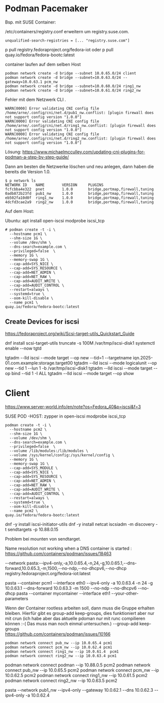 # Podman Pacemaker

Bsp. mit SUSE Container: 

/etc/containers/registry.conf erweitern um registry.suse.com.

`unqualified-search-registries = [... "registry.suse.com"]`


p pull registry.fedoraproject.org/fedora-iot
oder
p pull quay.io/fedora/fedora-bootc:latest

container laufen auf dem selben Host

```
podman network create -d bridge --subnet 10.0.65.0/24 client
podman network create -d bridge --subnet=10.0.63.0/24 --gateway=10.0.63.1 pcm_nw
podman network create -d bridge --subnet=10.0.60.0/24 ring1_nw
podman network create -d bridge --subnet=10.0.61.0/24 ring2_nw
```

Fehler mit dem Netzwerk CLI . 
```
WARN[0000] Error validating CNI config file /home/arne/.config/cni/net.d/pub1_nw.conflist: [plugin firewall does not support config version "1.0.0"] 
WARN[0000] Error validating CNI config file /home/arne/.config/cni/net.d/ring1_nw.conflist: [plugin firewall does not support config version "1.0.0"] 
WARN[0000] Error validating CNI config file /home/arne/.config/cni/net.d/ring2_nw.conflist: [plugin firewall does not support config version "1.0.0"] 
```

Lösung: https://www.michaelmcculley.com/updating-cni-plugins-for-podman-a-step-by-step-guide/

Dann am besten die Netzwerke löschen und neu anlegen, dann haben die bereits die Version 1.0. 

```
$ p network ls
NETWORK ID    NAME        VERSION     PLUGINS
fcfcbba4e322  pnet        1.0.0       bridge,portmap,firewall,tuning
0adb872b23fd  pub1_nw     1.0.0       bridge,portmap,firewall,tuning
eb502fa10d0f  ring1_nw    1.0.0       bridge,portmap,firewall,tuning
4dcfd3cae2a9  ring2_nw    1.0.0       bridge,portmap,firewall,tuning
```


Auf dem Host: 

Ubuntu: apt install open-iscsi
modprobe iscsi_tcp 



```
# podman create -t -i \
  --hostname pcm1 \
  --shm-size 1G \
  --volume /dev/shm \
  --dns-search=example.com \
  --privileged=false  \
  --memory 1G \
  --memory-swap 1G \
  --cap-add=SYS_NICE \
  --cap-add=SYS_RESOURCE \
  --cap-add=NET_ADMIN \
  --cap-add=NET_RAW \
  --cap-add=AUDIT_WRITE \
  --cap-add=AUDIT_CONTROL \
  --restart=always \
  --systemd=true \
  --oom-kill-disable \
  --name pcm1 \
quay.io/fedora/fedora-bootc:latest
```

## Create Devices for iscsi

https://fedoraproject.org/wiki/Scsi-target-utils_Quickstart_Guide

  dnf install scsi-target-utils
  truncate -s 100M /var/tmp/iscsi-disk1
  systemctl enable --now tgtd

  tgtadm --lld iscsi --mode target --op new --tid=1 --targetname iqn.2025-01.com.example:storage.target00
  tgtadm --lld iscsi --mode logicalunit --op new --tid 1 --lun 1 -b /var/tmp/iscsi-disk1
  tgtadm --lld iscsi --mode target --op bind --tid 1 -I ALL
  tgtadm --lld iscsi --mode target --op show


# Client

https://www.server-world.info/en/note?os=Fedora_40&p=iscsi&f=3

SUSE POD -HOST: zypper in open-iscsi
modprobe iscsi_tcp

```
podman create -t -i \
  --hostname pcm2 \
  --shm-size 1G \
  --volume /dev/shm \
  --dns-search=example.com \
  --privileged=false  \
  --volume /lib/modules:/lib/modules \
  --volume /sys/kernel/config:/sys/kernel/config \
  --memory 1G \
  --memory-swap 1G \
  --cap-add=SYS_MODULE \
  --cap-add=SYS_NICE \
  --cap-add=SYS_RESOURCE \
  --cap-add=NET_ADMIN \
  --cap-add=NET_RAW \
  --cap-add=AUDIT_WRITE \
  --cap-add=AUDIT_CONTROL \
  --restart=always \
  --systemd=true \
  --oom-kill-disable \
  --name pcm2 \
quay.io/fedora/fedora-bootc:latest
```

dnf -y install iscsi-initiator-utils
dnf -y install netcat
iscsiadm -m discovery -t sendtargets -p 10.88.0.15

Problem bei mounten von sendtarget. 

Name resolution not working when a DNS container is started : https://github.com/containers/podman/issues/18463





  --network pasta:--ipv4-only,-a,10.0.65.4,-n,24,-g,10.0.65.1,--dns-forward,10.0.65.3,-m,1500,--no-ndp,--no-dhcpv6,--no-dhcp \
registry.fedoraproject.org/fedora-iot:latest

pasta --container pcm1 --interface eth0 --ipv4-only -a 10.0.63.4 -n 24 -g 10.0.63.1 --dns-forward 10.0.63.3 -m 1500 --no-ndp --no-dhcpv6 --no-dhcp
pasta --container mycontainer --interface eth1 --your-other-parameters


Wenn der Container rootless arbeiten soll, dann muss die Gruppe erhalten bleiben. Hierfür gibt es group-add keep-groups, dies funktioniert aber nur mit crun (ich habe 
aber das aktuelle pdoman nur mit runc compilieren können :-( Das muss man noch einmal untersuchen.)
  --group-add keep-groups \
https://github.com/containers/podman/issues/10166


```
podman network connect pub_nw --ip 10.0.65.4 pcm1
podman network connect pcm_nw --ip 10.0.62.4 pcm1
podman network connect ring1_nw --ip 10.0.61.4  pcm1
podman network connect ring2_nw --ip 10.0.63.4 pcm1
```

podman network connect podman --ip 10.88.0.5 pcm2
podman network connect pub_nw --ip 10.0.65.5 pcm2
podman network connect pcm_nw --ip 10.0.62.5 pcm2
podman network connect ring1_nw --ip 10.0.61.5  pcm2
podman network connect ring2_nw --ip 10.0.63.5 pcm2

pasta --network pub1_nw --ipv4-only --gateway 10.0.62.1 --dns 10.0.62.3 --ipv4-only -a 10.0.62.4





